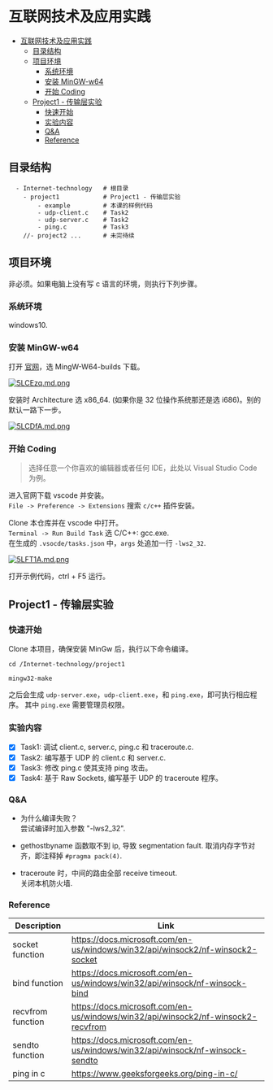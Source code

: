 # 互联网技术及应用实践

- [互联网技术及应用实践](#互联网技术及应用实践)
  - [目录结构](#目录结构)
  - [项目环境](#项目环境)
    - [系统环境](#系统环境)
    - [安装 MinGW-w64](#安装-mingw-w64)
    - [开始 Coding](#开始-coding)
  - [Project1 - 传输层实验](#project1---传输层实验)
    - [快速开始](#快速开始)
    - [实验内容](#实验内容)
    - [Q&A](#qa)
    - [Reference](#reference)

## 目录结构

```shell
  - Internet-technology   # 根目录
    - project1            # Project1 - 传输层实验
        - example         # 本课的样例代码
        - udp-client.c    # Task2
        - udp-server.c    # Task2
        - ping.c          # Task3
    //- project2 ...      # 未完待续
```

## 项目环境

非必须。如果电脑上没有写 c 语言的环境，则执行下列步骤。

### 系统环境

windows10.

### 安装 MinGW-w64

打开 [官网](https://www.mingw-w64.org/downloads/)，选 MingW-W64-builds 下载。

[![5LCEzq.md.png](https://z3.ax1x.com/2021/10/28/5LCEzq.md.png)](https://imgtu.com/i/5LCEzq)

安装时 Architecture 选 x86_64. (如果你是 32 位操作系统那还是选 i686)。别的默认一路下一步。

[![5LCDfA.md.png](https://z3.ax1x.com/2021/10/28/5LCDfA.md.png)](https://imgtu.com/i/5LCDfA)

### 开始 Coding

> 选择任意一个你喜欢的编辑器或者任何 IDE，此处以 Visual Studio Code 为例。  

进入官网下载 vscode 并安装。  
`File -> Preference -> Extensions` 搜索 `c/c++` 插件安装。  

Clone 本仓库并在 vscode 中打开。  
`Terminal -> Run Build Task` 选 C/C++: gcc.exe.  
在生成的 `.vsocde/tasks.json` 中，`args` 处追加一行 `-lws2_32`.

[![5LFT1A.md.png](https://z3.ax1x.com/2021/10/28/5LFT1A.md.png)](https://imgtu.com/i/5LFT1A)

打开示例代码，ctrl + F5 运行。

## Project1 - 传输层实验

### 快速开始

Clone 本项目，确保安装 MinGw 后，执行以下命令编译。

```shell
cd /Internet-technology/project1

mingw32-make
```

之后会生成 `udp-server.exe`，`udp-client.exe`，和 `ping.exe`，即可执行相应程序。 其中 `ping.exe` 需要管理员权限。

### 实验内容

- [x] Task1: 调试 client.c, server.c, ping.c 和 traceroute.c.
- [x] Task2: 编写基于 UDP 的 client.c 和 server.c.
- [x] Task3: 修改 ping.c 使其支持 ping 攻击。
- [x] Task4: 基于 Raw Sockets, 编写基于 UDP 的 traceroute 程序。

### Q&A

- 为什么编译失败？  
  尝试编译时加入参数 "-lws2_32".

- gethostbyname 函数取不到 ip, 导致 segmentation fault.
  取消内存字节对齐，即注释掉 `#pragma pack(4)`.

- traceroute 时，中间的路由全部 receive timeout.  
 关闭本机防火墙.

### Reference

| Description      | Link |
| ----------- | ----------- |
| socket function      | <https://docs.microsoft.com/en-us/windows/win32/api/winsock2/nf-winsock2-socket>       |
| bind function   | <https://docs.microsoft.com/en-us/windows/win32/api/winsock/nf-winsock-bind>        |
| recvfrom function | <https://docs.microsoft.com/en-us/windows/win32/api/winsock2/nf-winsock2-recvfrom> |
| sendto function | <https://docs.microsoft.com/en-us/windows/win32/api/winsock/nf-winsock-sendto>  |
| ping in c| <https://www.geeksforgeeks.org/ping-in-c/> |
